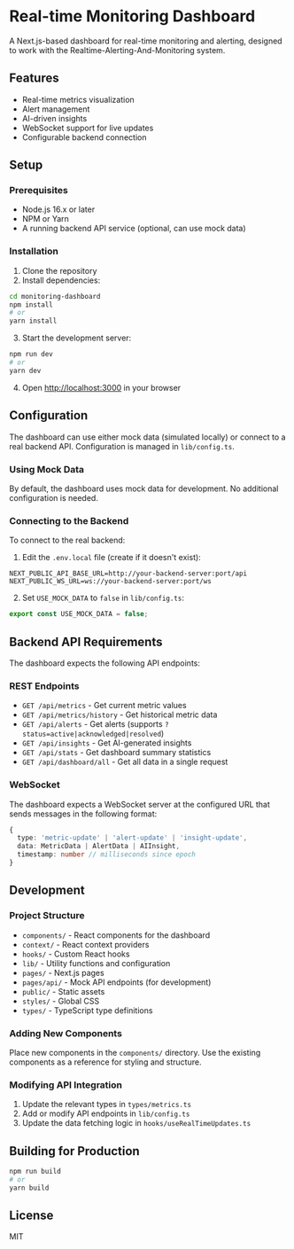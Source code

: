 # Real-time Monitoring Dashboard

A Next.js-based dashboard for real-time monitoring and alerting, designed to work with the Realtime-Alerting-And-Monitoring system.

## Features

- Real-time metrics visualization
- Alert management
- AI-driven insights
- WebSocket support for live updates
- Configurable backend connection

## Setup

### Prerequisites

- Node.js 16.x or later
- NPM or Yarn
- A running backend API service (optional, can use mock data)

### Installation

1. Clone the repository
2. Install dependencies:

```bash
cd monitoring-dashboard
npm install
# or
yarn install
```

3. Start the development server:

```bash
npm run dev
# or
yarn dev
```

4. Open [http://localhost:3000](http://localhost:3000) in your browser

## Configuration

The dashboard can use either mock data (simulated locally) or connect to a real backend API. Configuration is managed in `lib/config.ts`.

### Using Mock Data

By default, the dashboard uses mock data for development. No additional configuration is needed.

### Connecting to the Backend

To connect to the real backend:

1. Edit the `.env.local` file (create if it doesn't exist):

```
NEXT_PUBLIC_API_BASE_URL=http://your-backend-server:port/api
NEXT_PUBLIC_WS_URL=ws://your-backend-server:port/ws
```

2. Set `USE_MOCK_DATA` to `false` in `lib/config.ts`:

```typescript
export const USE_MOCK_DATA = false;
```

## Backend API Requirements

The dashboard expects the following API endpoints:

### REST Endpoints

- `GET /api/metrics` - Get current metric values
- `GET /api/metrics/history` - Get historical metric data
- `GET /api/alerts` - Get alerts (supports `?status=active|acknowledged|resolved`)
- `GET /api/insights` - Get AI-generated insights
- `GET /api/stats` - Get dashboard summary statistics
- `GET /api/dashboard/all` - Get all data in a single request

### WebSocket

The dashboard expects a WebSocket server at the configured URL that sends messages in the following format:

```typescript
{
  type: 'metric-update' | 'alert-update' | 'insight-update',
  data: MetricData | AlertData | AIInsight,
  timestamp: number // milliseconds since epoch
}
```

## Development

### Project Structure

- `components/` - React components for the dashboard
- `context/` - React context providers
- `hooks/` - Custom React hooks
- `lib/` - Utility functions and configuration
- `pages/` - Next.js pages
- `pages/api/` - Mock API endpoints (for development)
- `public/` - Static assets
- `styles/` - Global CSS
- `types/` - TypeScript type definitions

### Adding New Components

Place new components in the `components/` directory. Use the existing components as a reference for styling and structure.

### Modifying API Integration

1. Update the relevant types in `types/metrics.ts`
2. Add or modify API endpoints in `lib/config.ts`
3. Update the data fetching logic in `hooks/useRealTimeUpdates.ts`

## Building for Production

```bash
npm run build
# or
yarn build
```

## License

MIT 